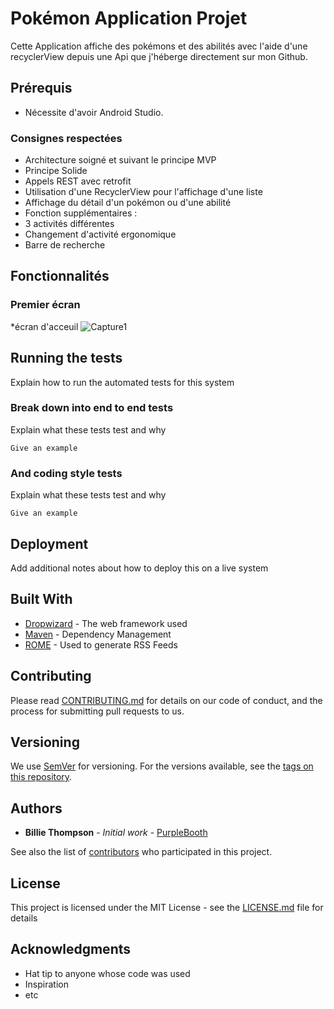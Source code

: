# Pokémon Application Projet

Cette Application affiche des pokémons et des abilités avec l'aide d'une recyclerView depuis une Api que j'héberge directement sur mon Github.

## Prérequis

* Nécessite d'avoir Android Studio.

### Consignes respectées

* Architecture soigné et suivant le principe MVP
* Principe Solide
* Appels REST avec retrofit
* Utilisation d'une RecyclerView pour l'affichage d'une liste
* Affichage du détail d'un pokémon ou d'une abilité
* Fonction supplémentaires :
* 3 activités différentes
* Changement d'activité ergonomique
* Barre de recherche

## Fonctionnalités
### Premier écran
  *écran d'acceuil
  ![Capture1](https://user-images.githubusercontent.com/65347801/82599352-65a1bc80-9bac-11ea-9ea0-ce49a40edb7f.PNG)

## Running the tests

Explain how to run the automated tests for this system

### Break down into end to end tests

Explain what these tests test and why

```
Give an example
```

### And coding style tests

Explain what these tests test and why

```
Give an example
```

## Deployment

Add additional notes about how to deploy this on a live system

## Built With

* [Dropwizard](http://www.dropwizard.io/1.0.2/docs/) - The web framework used
* [Maven](https://maven.apache.org/) - Dependency Management
* [ROME](https://rometools.github.io/rome/) - Used to generate RSS Feeds

## Contributing

Please read [CONTRIBUTING.md](https://gist.github.com/PurpleBooth/b24679402957c63ec426) for details on our code of conduct, and the process for submitting pull requests to us.

## Versioning

We use [SemVer](http://semver.org/) for versioning. For the versions available, see the [tags on this repository](https://github.com/your/project/tags). 

## Authors

* **Billie Thompson** - *Initial work* - [PurpleBooth](https://github.com/PurpleBooth)

See also the list of [contributors](https://github.com/your/project/contributors) who participated in this project.

## License

This project is licensed under the MIT License - see the [LICENSE.md](LICENSE.md) file for details

## Acknowledgments

* Hat tip to anyone whose code was used
* Inspiration
* etc

